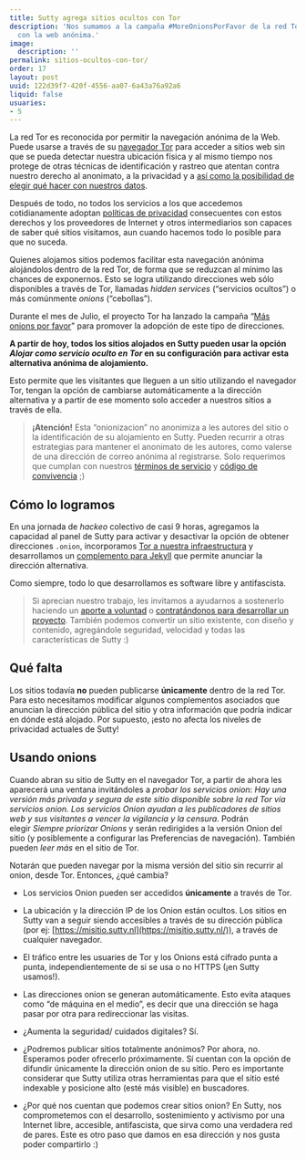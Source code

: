 ```yaml
---
title: Sutty agrega sitios ocultos con Tor
description: 'Nos sumamos a la campaña #MoreOnionsPorFavor de la red Tor para contribuir
  con la web anónima.'
image:
  description: ''
permalink: sitios-ocultos-con-tor/
order: 17
layout: post
uuid: 122d39f7-420f-4556-aa07-6a43a76a92a6
liquid: false
usuaries:
- 5
---
```




La red Tor es reconocida por permitir la navegación anónima de la Web. Puede usarse a través de su [navegador Tor](https://www.torproject.org/es/download/) para acceder a sitios web sin que se pueda detectar nuestra ubicación física y al mismo tiempo nos protege de otras técnicas de identificación y rastreo que atentan contra nuestro derecho al anonimato, a la privacidad y a [así como la posibilidad de elegir qué hacer con nuestros datos](https://utopia.partidopirata.com.ar/zines/salarios_por_facebook.html).

Después de todo, no todos los servicios a los que accedemos cotidianamente adoptan [políticas de privacidad](https://docutopia.tupale.co/) consecuentes con estos derechos y los proveedores de Internet y otros intermediarios son capaces de saber qué sitios visitamos, aun cuando hacemos todo lo posible para que no suceda.

Quienes alojamos sitios podemos facilitar esta navegación anónima alojándolos dentro de la red Tor, de forma que se reduzcan al mínimo las chances de exponernos. Esto se logra utilizando direcciones web sólo disponibles a través de Tor, llamadas *hidden services* (“servicios ocultos”) o más comúnmente *onions* (“cebollas”).

Durante el mes de Julio, el proyecto Tor ha lanzado la campaña “[Más onions por favor](https://blog.torproject.org/more-onions-porfavor)” para promover la adopción de este tipo de direcciones.

**A partir de hoy, todos los sitios alojados en Sutty pueden usar la opción *Alojar como servicio oculto en Tor* en su configuración para activar esta alternativa anónima de alojamiento.**

Esto permite que les visitantes que lleguen a un sitio utilizando el navegador Tor, tengan la opción de cambiarse automáticamente a la dirección alternativa y a partir de ese momento solo acceder a nuestros sitios a través de ella.

> **¡Atención!** Esta “onionizacion” no anonimiza a les autores del sitio o la identificación de su alojamiento en Sutty. Pueden recurrir a otras estrategias para mantener el anonimato de les autores, como valerse de una dirección de correo anónima al registrarse. Solo requerimos que cumplan con nuestros [términos de servicio](https://docutopia.tupale.co/) y [código de convivencia](https://docutopia.tupale.co/) ;)

## **Cómo lo logramos**

En una jornada de *hackeo* colectivo de casi 9 horas, agregamos la capacidad al panel de Sutty para activar y desactivar la opción de obtener direcciones `.onion`, incorporamos [Tor a nuestra infraestructura](https://0xacab.org/sutty/containers/tor/) y desarrollamos un [complemento para Jekyll](https://0xacab.org/sutty/jekyll/jekyll-onion-location/) que permite anunciar la dirección alternativa.

Como siempre, todo lo que desarrollamos es software libre y antifascista.

> Si aprecian nuestro trabajo, les invitamos a ayudarnos a sostenerlo haciendo un [aporte a voluntad](https://donaciones.sutty.nl/) o [contratándonos para desarrollar un proyecto](https://docutopia.tupale.co/). También podemos convertir un sitio existente, con diseño y contenido, agregándole seguridad, velocidad y todas las características de Sutty :)

## **Qué falta**

Los sitios todavía **no** pueden publicarse **únicamente** dentro de la red Tor. Para esto necesitamos modificar algunos complementos asociados que anuncian la dirección pública del sitio y otra información que podría indicar en dónde está alojado. Por supuesto, ¡esto no afecta los niveles de privacidad actuales de Sutty!

## **Usando onions**

Cuando abran su sitio de Sutty en el navegador Tor, a partir de ahora les aparecerá una ventana invitándoles a *probar los servicios onion*: *Hay una versión más privada y segura de este sitio disponible sobre la red Tor vía servicios onion. Los servicios Onion ayudan a les publicadores de sitios web y sus visitantes a vencer la vigilancia y la censura*. Podrán elegir *Siempre priorizar Onions* y serán redirigides a la versión Onion del sitio (y posiblemente a configurar las Preferencias de navegación). También pueden *leer más* en el sitio de Tor.

Notarán que pueden navegar por la misma versión del sitio sin recurrir al onion, desde Tor. Entonces, ¿qué cambia?

* Los servicios Onion pueden ser accedidos **únicamente** a través de Tor.

* La ubicación y la dirección IP de los Onion están ocultos. Los sitios en Sutty van a seguir siendo accesibles a través de su dirección pública (por ej: [https://misitio.sutty.nl](https://misitio.sutty.nl/)), a través de cualquier navegador.

* El tráfico entre les usuaries de Tor y los Onions está cifrado punta a punta, independientemente de si se usa o no HTTPS (¡en Sutty usamos!).

* Las direcciones onion se generan automáticamente. Esto evita ataques como “de máquina en el medio”, es decir que una dirección se haga pasar por otra para redireccionar las visitas.

* ¿Aumenta la seguridad/ cuidados digitales? Sí.

* ¿Podremos publicar sitios totalmente anónimos? Por ahora, no. Esperamos poder ofrecerlo próximamente. Sí cuentan con la opción de difundir únicamente la dirección onion de su sitio. Pero es importante considerar que Sutty utiliza otras herramientas para que el sitio esté indexable y posicione alto (esté más visible) en buscadores.

* ¿Por qué nos cuentan que podemos crear sitios onion? En Sutty, nos comprometemos con el desarrollo, sostenimiento y activismo por una Internet libre, accesible, antifascista, que sirva como una verdadera red de pares. Este es otro paso que damos en esa dirección y nos gusta poder compartirlo :)